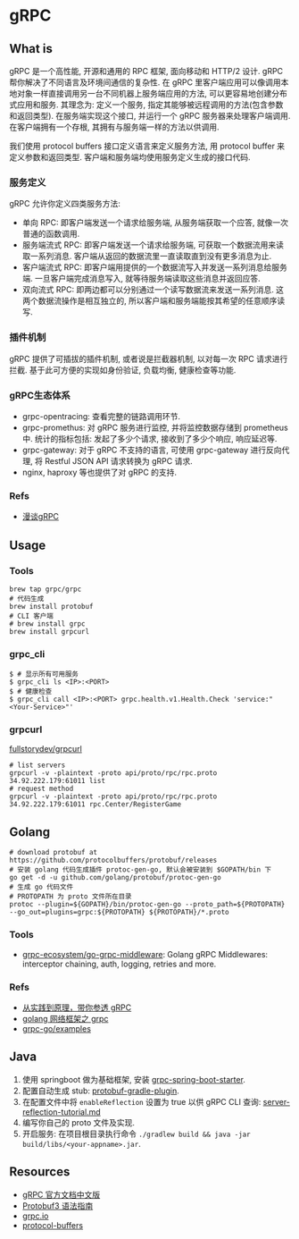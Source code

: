 # gRPC
## What is
gRPC 是一个高性能, 开源和通用的 RPC 框架, 面向移动和 HTTP/2 设计.
gRPC 帮你解决了不同语言及环境间通信的复杂性.
在 gRPC 里客户端应用可以像调用本地对象一样直接调用另一台不同机器上服务端应用的方法, 可以更容易地创建分布式应用和服务.
其理念为: 定义一个服务, 指定其能够被远程调用的方法(包含参数和返回类型). 在服务端实现这个接口, 并运行一个 gRPC 服务器来处理客户端调用. 在客户端拥有一个存根, 其拥有与服务端一样的方法以供调用.

我们使用 protocol buffers 接口定义语言来定义服务方法, 用 protocol buffer 来定义参数和返回类型. 客户端和服务端均使用服务定义生成的接口代码.

### 服务定义
gRPC 允许你定义四类服务方法:
* 单向 RPC: 即客户端发送一个请求给服务端, 从服务端获取一个应答, 就像一次普通的函数调用.
* 服务端流式 RPC: 即客户端发送一个请求给服务端, 可获取一个数据流用来读取一系列消息. 客户端从返回的数据流里一直读取直到没有更多消息为止.
* 客户端流式 RPC: 即客户端用提供的一个数据流写入并发送一系列消息给服务端. 一旦客户端完成消息写入, 就等待服务端读取这些消息并返回应答.
* 双向流式 RPC: 即两边都可以分别通过一个读写数据流来发送一系列消息. 这两个数据流操作是相互独立的, 所以客户端和服务端能按其希望的任意顺序读写.

### 插件机制
gRPC 提供了可插拔的插件机制, 或者说是拦截器机制, 以对每一次 RPC 请求进行拦截.
基于此可方便的实现如身份验证, 负载均衡, 健康检查等功能.

### gRPC生态体系
* grpc-opentracing: 查看完整的链路调用环节.
* grpc-promethus: 对 gRPC 服务进行监控, 并将监控数据存储到 prometheus 中. 统计的指标包括: 发起了多少个请求, 接收到了多少个响应, 响应延迟等.
* grpc-gateway: 对于 gRPC 不支持的语言, 可使用 grpc-gateway 进行反向代理, 将 Restful JSON API 请求转换为 gRPC 请求.
* nginx, haproxy 等也提供了对 gRPC 的支持.

### Refs
* [漫谈gRPC](https://mp.weixin.qq.com/s/ah9gdutZueCxbqjrWVhiQg)


## Usage
### Tools
    
```shell
brew tap grpc/grpc
# 代码生成
brew install protobuf
# CLI 客户端
# brew install grpc
brew install grpcurl
```

### grpc_cli
    
```shell
$ # 显示所有可用服务
$ grpc_cli ls <IP>:<PORT>
$ # 健康检查
$ grpc_cli call <IP>:<PORT> grpc.health.v1.Health.Check 'service:"<Your-Service>"'
```


### grpcurl
[fullstorydev/grpcurl](https://github.com/fullstorydev/grpcurl)

```shell
# list servers
grpcurl -v -plaintext -proto api/proto/rpc/rpc.proto  34.92.222.179:61011 list
# request method
grpcurl -v -plaintext -proto api/proto/rpc/rpc.proto  34.92.222.179:61011 rpc.Center/RegisterGame
```

## Golang

```shell
# download protobuf at https://github.com/protocolbuffers/protobuf/releases
# 安装 golang 代码生成插件 protoc-gen-go, 默认会被安装到 $GOPATH/bin 下
go get -d -u github.com/golang/protobuf/protoc-gen-go
# 生成 go 代码文件
# PROTOPATH 为 proto 文件所在目录
protoc --plugin=${GOPATH}/bin/protoc-gen-go --proto_path=${PROTOPATH} --go_out=plugins=grpc:${PROTOPATH} ${PROTOPATH}/*.proto
```

### Tools
* [grpc-ecosystem/go-grpc-middleware](https://github.com/grpc-ecosystem/go-grpc-middleware): Golang gRPC Middlewares: interceptor chaining, auth, logging, retries and more.

### Refs
* [从实践到原理，带你参透 gRPC](https://github.com/EDDYCJY/blog/blob/master/golang/gRPC/2019-06-28-talking-grpc.md)
* [golang 网络框架之 grpc](http://www.hatlonely.com/2018/02/03/golang-%E7%BD%91%E7%BB%9C%E6%A1%86%E6%9E%B6%E4%B9%8B-grpc/)
* [grpc-go/examples](https://github.com/grpc/grpc-go/tree/master/examples/)
    
## Java
1. 使用 springboot 做为基础框架, 安装 [grpc-spring-boot-starter](https://github.com/LogNet/grpc-spring-boot-starter).
2. 配置自动生成 stub: [protobuf-gradle-plugin](https://github.com/google/protobuf-gradle-plugin).
3. 在配置文件中将 `enableReflection` 设置为 true 以供 gRPC CLI 查询: [server-reflection-tutorial.md](https://github.com/grpc/grpc-java/blob/master/documentation/server-reflection-tutorial.md)
4. 编写你自己的 proto 文件及实现.
5. 开启服务: 在项目根目录执行命令 `./gradlew build && java -jar build/libs/<your-appname>.jar`.

## Resources
* [gRPC 官方文档中文版](https://doc.oschina.net/grpc)
* [Protobuf3 语法指南](https://colobu.com/2017/03/16/Protobuf3-language-guide/)
* [grpc.io](https://grpc.io/)
* [protocol-buffers](https://developers.google.com/protocol-buffers/)